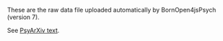   These are the raw data file uploaded automatically by BornOpen4jsPsych (version 7).
  
  See [PsyArXiv text](https://doi.org/10.31234/osf.io/rkhng).
  
